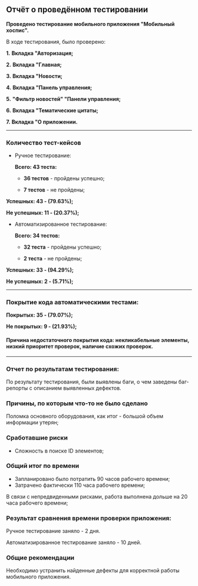 ## **Отчёт о проведённом тестировании**

**Проведено тестирование мобильного приложения "Мобильный хоспис".**

В ходе тестирования, было проверено:

  **1.** **Вкладка "Авторизация;**

  **2.** **Вкладка "Главная;**

  **3.** **Вкладка "Новости;**

  **4.** **Вкладка "Панель управления;**

  **5.** **"Фильтр новостей" "Панели управления;**

  **6.** **Вкладка "Тематические цитаты;**

  **7.** **Вкладка "О приложении.**

____________________________________________________
### **Количество тест-кейсов**
- Ручное тестирование:

   **Всего: 43 теста:**

   - **36 тестов** - пройдены успешно;
    
   - **7 тестов** - не пройдены;

**Успешных: 43 - (79.63%);**

**Не успешных: 11 - (20.37%);**

- Автоматизированное тестирование:

   **Всего: 34 тестов:**

   - **32 теста** - пройдены успешно;
  
   - **2 теста** - не пройдены;
    
**Успешных: 33 - (94.29%);**

**Не успешных: 2 - (5.71%);**
____________________________________________________

### **Покрытие кода автоматическими тестами:**

**Покрытых: 35 - (79.07%);**

**Не покрытых: 9 - (21.93%);**

#### **Причина недостаточного покрытия кода:** некликабельные элементы, низкий приоритет проверок, наличие схожих проверок.
____________________________________________________

### **Отчет по результатам тестирования:**

По результату тестирования, были выявлены баги, о чем заведены баг-репорты 
с описанием выявленных дефектов.

### **Причины, по которым что-то не было сделано**

Поломка основного оборудования, как итог - большой объем информации утерян;

### **Сработавшие риски**

   - Сложность в поиске ID элементов;

### **Общий итог по времени**

   - Запланировано было потратить 90 часов рабочего времени;
   - Затрачено фактически 110 часа рабочего времени;

В связи с непредвиденными рисками, работа выполнена дольше на 20 часа рабочего времени;

### **Результат сравнения времени проверки приложения:**

Ручное тестирование заняло - 2 дня.

Автоматизированное тестирование заняло - 10 дней.

### **Общие рекомендации**

Необходимо устранить найденные дефекты для корректной работы мобильного приложения.
